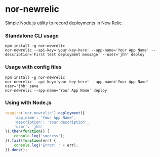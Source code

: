 nor-newrelic
============

Simple Node.js utility to record deployments in New Relic.

### Standalone CLI usage

```
npm install -g nor-newrelic
nor-newrelic --api-key='your-key-here' --app-name='Your App Name' --description='First test deployment message' --user='jhh' deploy
```

### Usage with config files

```
npm install -g nor-newrelic
nor-newrelic --api-key='your-key-here' --app-name='Your App Name' --user='jhh' save
nor-newrelic --app-name='Your App Name' deploy
```

### Using with Node.js

```javascript
require('nor-newrelic').deployment({
	'app_name': 'Your App Name',
	'description': 'Your description',
	'user': 'jhh'
}).then(function() {
	console.log('success');
}).fail(function(err) {
	console.log('Error: ' + err);
}).done();
```

